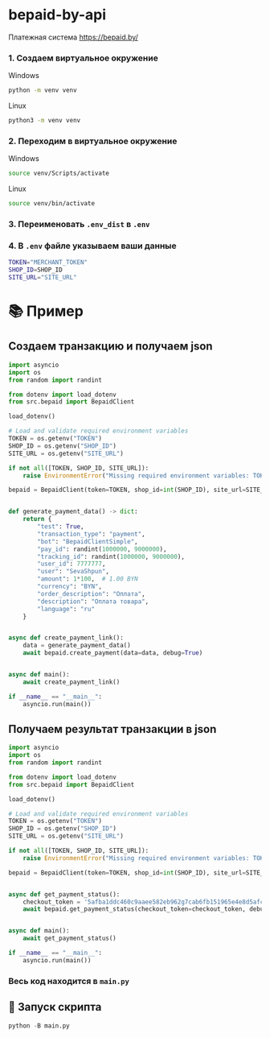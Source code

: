 # bepaid-by-api
Платежная система https://bepaid.by/

### 1. Создаем виртуальное окружение

Windows
```bash
python -m venv venv
```

Linux
```bash
python3 -m venv venv
```
### 2. Переходим в виртуальное окружение

Windows
```bash
source venv/Scripts/activate
```

Linux
```bash
source venv/bin/activate
```

### 3. Переименовать `.env_dist` в `.env`

### 4. В `.env` файле указываем ваши данные

```bash
TOKEN="MERCHANT_TOKEN"
SHOP_ID=SHOP_ID
SITE_URL="SITE_URL"
```

# 📚 Пример

## Создаем транзакцию и получаем json

```python
import asyncio
import os
from random import randint

from dotenv import load_dotenv
from src.bepaid import BepaidClient

load_dotenv()

# Load and validate required environment variables
TOKEN = os.getenv("TOKEN")
SHOP_ID = os.getenv("SHOP_ID")
SITE_URL = os.getenv("SITE_URL")

if not all([TOKEN, SHOP_ID, SITE_URL]):
    raise EnvironmentError("Missing required environment variables: TOKEN, SHOP_ID, or SITE_URL")

bepaid = BepaidClient(token=TOKEN, shop_id=int(SHOP_ID), site_url=SITE_URL)


def generate_payment_data() -> dict:
    return {
        "test": True,
        "transaction_type": "payment",
        "bot": "BepaidClientSimple",
        "pay_id": randint(1000000, 9000000),
        "tracking_id": randint(1000000, 9000000),
        "user_id": 7777777,
        "user": "SevaShpun",
        "amount": 1*100,  # 1.00 BYN
        "currency": "BYN",
        "order_description": "Оплата",
        "description": "Оплата товара",
        "language": "ru"
    }


async def create_payment_link():
    data = generate_payment_data()
    await bepaid.create_payment(data=data, debug=True)


async def main():
    await create_payment_link()

if __name__ == "__main__":
    asyncio.run(main())
```


## Получаем результат транзакции в json

```python
import asyncio
import os
from random import randint

from dotenv import load_dotenv
from src.bepaid import BepaidClient

load_dotenv()

# Load and validate required environment variables
TOKEN = os.getenv("TOKEN")
SHOP_ID = os.getenv("SHOP_ID")
SITE_URL = os.getenv("SITE_URL")

if not all([TOKEN, SHOP_ID, SITE_URL]):
    raise EnvironmentError("Missing required environment variables: TOKEN, SHOP_ID, or SITE_URL")

bepaid = BepaidClient(token=TOKEN, shop_id=int(SHOP_ID), site_url=SITE_URL)


async def get_payment_status():
    checkout_token = '5afba1ddc460c9aaee582eb962g7cab6fb151965e4e8d5afca49e9df1e1fa50f'
    await bepaid.get_payment_status(checkout_token=checkout_token, debug=True)


async def main():
    await get_payment_status()

if __name__ == "__main__":
    asyncio.run(main())
```

### Весь код находится в `main.py`

## 🚀 Запуск скрипта

```python
python -B main.py
```
